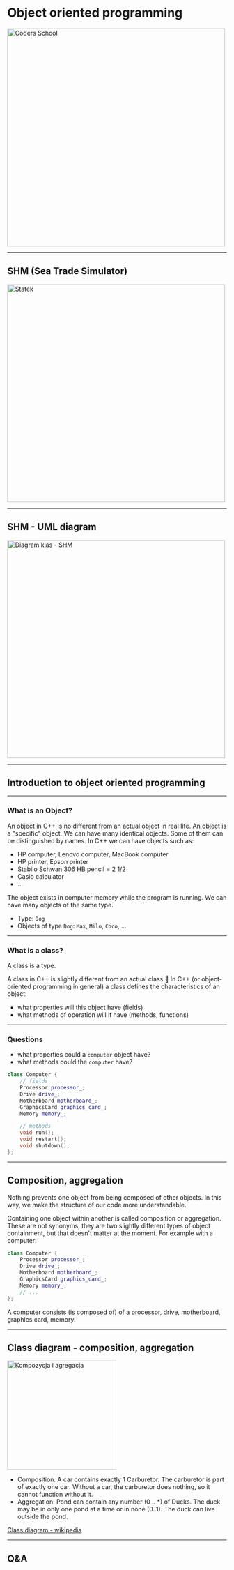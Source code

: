 <!-- .slide: data-background="#111111" -->

# Object oriented programming

<a href="https://coders.school">
    <img width="500" data-src="../coders_school_logo.png" alt="Coders School" class="plain">
</a>

___

## SHM (Sea Trade Simulator)

<img height="500" data-src="img/statek.png" src="https://github.com/coders-school/object-oriented-programming/raw/master/module1/img/statek.png" alt="Statek" class="plain">

___
<!-- .slide: data-background="#eeeeee" -->

## SHM - UML diagram

<a href="https://raw.githubusercontent.com/coders-school/object-oriented-programming/master/shm-uml.svg">
    <img height="500" data-src="../shm-uml.svg" src="https://raw.githubusercontent.com/coders-school/object-oriented-programming/master/shm-uml.svg" alt="Diagram klas - SHM" class="plain">
</a>

___

## Introduction to object oriented programming

___

### What is an Object?

An object in C++ is no different from an actual object in real life. An object is a "specific" object. We can have many identical objects. Some of them can be distinguished by names. In C++ we can have objects such as:

* <!-- .element: class="fragment fade-in" --> HP computer, Lenovo computer, MacBook computer
* <!-- .element: class="fragment fade-in" --> HP printer, Epson printer
* <!-- .element: class="fragment fade-in" --> Stabilo Schwan 306 HB pencil = 2 1/2
* <!-- .element: class="fragment fade-in" --> Casio calculator
* <!-- .element: class="fragment fade-in" --> ...

The object exists in computer memory while the program is running. We can have many objects of the same type.
<!-- .element: class="fragment fade-in" -->

* <!-- .element: class="fragment fade-in" --> Type: <code>Dog</code>
* <!-- .element: class="fragment fade-in" --> Objects of type <code>Dog</code>: <code>Max</code>, <code>Milo</code>, <code>Coco</code>, ...

___

### What is a class?

A class is a type.
<!-- .element: class="fragment fade-in" -->

A class in C++ is slightly different from an actual class 🙂 In C++ (or object-oriented programming in general) a class defines the characteristics of an object:
<!-- .element: class="fragment fade-in" -->

* <!-- .element: class="fragment fade-in" --> what properties will this object have (fields)
* <!-- .element: class="fragment fade-in" --> what methods of operation will it have (methods, functions)

___

### Questions

* <!-- .element: class="fragment fade-in" --> what properties could a <code>computer</code> object have?
* <!-- .element: class="fragment fade-in" --> what methods could the <code>computer</code> have?

```cpp
class Computer {
    // fields
    Processor processor_;
    Drive drive_;
    Motherboard motherboard_;
    GraphicsCard graphics_card_;
    Memory memory_;

    // methods
    void run();
    void restart();
    void shutdown();
};
```
<!-- .element: class="fragment fade-in" -->

___

## Composition, aggregation

Nothing prevents one object from being composed of other objects. In this way, we make the structure of our code more understandable.

Containing one object within another is called composition or aggregation. These are not synonyms, they are two slightly different types of object containment, but that doesn't matter at the moment. For example with a computer:
<!-- .element: class="fragment fade-in" -->

```cpp
class Computer {
    Processor processor_;
    Drive drive_;
    Motherboard motherboard_;
    GraphicsCard graphics_card_;
    Memory memory_;
    // ...
};
```
<!-- .element: class="fragment fade-in" -->

A computer consists (is composed of) of a processor, drive, motherboard, graphics card, memory.
<!-- .element: class="fragment fade-in" -->

___
<!-- .slide: data-background="#eeeeee" -->

## Class diagram - composition, aggregation

<img height="250" data-src="img/composition_aggregation.png" src="https://github.com/coders-school/object-oriented-programming/raw/master/module1/img/composition_aggregation.png" alt="Kompozycja i agregacja" class="plain">

* <!-- .element: class="fragment fade-in" --> Composition: A car contains exactly 1 Carburetor. The carburetor is part of exactly one car. Without a car, the carburetor does nothing, so it cannot function without it.
* <!-- .element: class="fragment fade-in" --> Aggregation: Pond can contain any number (0 .. *) of Ducks. The duck may be in only one pond at a time or in none (0..1). The duck can live outside the pond.

[Class diagram - wikipedia](https://en.wikipedia.org/wiki/Class_diagram)
<!-- .element: class="fragment fade-in" -->

___

## Q&A
